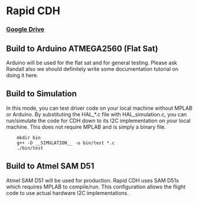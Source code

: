 # Rapid CDH

### [Google Drive](https://drive.google.com/drive/folders/1UrGinDj2qladcFWh7qRNBbjipHgWgkza?usp=share_link)

## Build to Arduino ATMEGA2560 (Flat Sat)
Arduino will be used for the flat sat and for general testing. Please ask Randall also we should definitely write some documentation tutorial on doing it here.

## Build to Simulation
In this mode, you can test driver code on your local machine without MPLAB or Arduino. By substituting the HAL_*.c file with HAL_simulation.c, you can run/simulate the code for CDH down to its I2C implementation on your local machine. This does not require MPLAB and is simply a binary file.
```
    mkdir bin
    g++ -D __SIMULATION__ -o bin/test *.c
    ./bin/test
```

## Build to Atmel SAM D51
Atmel SAM D51 will be used for production. Rapid CDH uses SAM D51s which requires MPLAB to compile/run. This configuration allows the flight code to use actual hardware I2C implementations.
